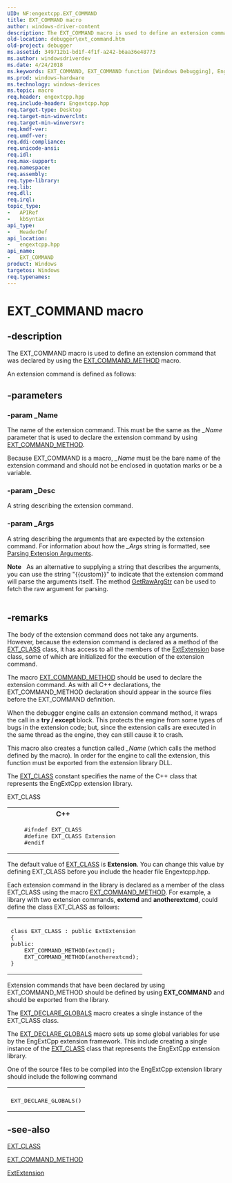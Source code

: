 ```yaml
---
UID: NF:engextcpp.EXT_COMMAND
title: EXT_COMMAND macro
author: windows-driver-content
description: The EXT_COMMAND macro is used to define an extension command that was declared by using the EXT_COMMAND_METHOD macro.An extension command is defined as follows:
old-location: debugger\ext_command.htm
old-project: debugger
ms.assetid: 349712b1-bd1f-4f1f-a242-b6aa36e48773
ms.author: windowsdriverdev
ms.date: 4/24/2018
ms.keywords: EXT_COMMAND, EXT_COMMAND function [Windows Debugging], EngExtCpp_Ref_a6dc21d7-b0c2-4e13-add5-ecfe3c38a94a.xml, debugger.ext_command, engextcpp/EXT_COMMAND
ms.prod: windows-hardware
ms.technology: windows-devices
ms.topic: macro
req.header: engextcpp.hpp
req.include-header: Engextcpp.hpp
req.target-type: Desktop
req.target-min-winverclnt: 
req.target-min-winversvr: 
req.kmdf-ver: 
req.umdf-ver: 
req.ddi-compliance: 
req.unicode-ansi: 
req.idl: 
req.max-support: 
req.namespace: 
req.assembly: 
req.type-library: 
req.lib: 
req.dll: 
req.irql: 
topic_type:
-	APIRef
-	kbSyntax
api_type:
-	HeaderDef
api_location:
-	engextcpp.hpp
api_name:
-	EXT_COMMAND
product: Windows
targetos: Windows
req.typenames: 
---
```


# EXT_COMMAND macro


## -description


The EXT_COMMAND macro is used to define an extension command that was declared by using the <a href="https://msdn.microsoft.com/library/windows/hardware/ff544517">EXT_COMMAND_METHOD</a> macro.

An extension command is defined as follows:


## -parameters




### -param _Name

The name of the extension command.  This must be the same as the <i>_Name</i> parameter that is used to declare the extension command by using <a href="https://msdn.microsoft.com/library/windows/hardware/ff544517">EXT_COMMAND_METHOD</a>.

Because EXT_COMMAND is a macro, <i>_Name</i> must be the bare name of the extension command and should not be enclosed in quotation marks or be a variable.


### -param _Desc

A string describing the extension command.


### -param _Args

A string describing the arguments that are expected by the extension command.   For information about how the <i>_Args</i> string is formatted, see <a href="https://msdn.microsoft.com/library/windows/hardware/ff553340">Parsing Extension Arguments</a>.

<div class="alert"><b>Note</b>     As an alternative to supplying a string that describes the arguments, you can use  the string "{{custom}}" to indicate that the extension command will parse the arguments itself.  The method <a href="https://msdn.microsoft.com/library/windows/hardware/ff548226">GetRawArgStr</a> can be used to fetch the raw argument for parsing.</div>
<div> </div>

## -remarks



The body of the extension command does not take any arguments.  However, because the extension command is declared as a method of the <a href="https://msdn.microsoft.com/library/windows/hardware/ff544508">EXT_CLASS</a> class, it has access to all the members of the <a href="https://msdn.microsoft.com/library/windows/hardware/ff543981">ExtExtension</a> base class, some of which are initialized for the execution of the extension command.

The macro <a href="https://msdn.microsoft.com/library/windows/hardware/ff544517">EXT_COMMAND_METHOD</a> should be used to declare the extension command.  As with all C++ declarations, the EXT_COMMAND_METHOD declaration should appear in the source files before the EXT_COMMAND definition.

When the debugger engine calls an extension command method, it wraps the call in a <b>try / except</b> block.  This protects the engine from some types of bugs in the extension code; but, since the extension calls are executed in the same thread as the engine, they can still cause it to crash.

This macro also creates a function called <i>_Name</i> (which calls the method defined by the macro).  In order for the engine to call the extension, this function must be exported from the extension library DLL.

The <a href="https://msdn.microsoft.com/library/windows/hardware/ff544508">EXT_CLASS</a> constant specifies the name of the C++ class that represents the EngExtCpp extension library.

EXT_CLASS

<div class="code"><span codelanguage="ManagedCPlusPlus"><table>
<tr>
<th>C++</th>
</tr>
<tr>
<td>
<pre>    #ifndef EXT_CLASS
    #define EXT_CLASS Extension
    #endif</pre>
</td>
</tr>
</table></span></div>
The default value of <a href="https://msdn.microsoft.com/library/windows/hardware/ff544508">EXT_CLASS</a> is <b>Extension</b>.  You can change this value  by defining EXT_CLASS before you include the header file Engextcpp.hpp.

Each extension command in the library is declared as a member of the class EXT_CLASS using the macro <a href="https://msdn.microsoft.com/library/windows/hardware/ff544517">EXT_COMMAND_METHOD</a>.  For example, a library with two extension commands, <b>extcmd</b> and <b>anotherextcmd</b>, could define the class EXT_CLASS as follows:

<div class="code"><span codelanguage=""><table>
<tr>
<th></th>
</tr>
<tr>
<td>
<pre>class EXT_CLASS : public ExtExtension
{
public:
    EXT_COMMAND_METHOD(extcmd);
    EXT_COMMAND_METHOD(anotherextcmd);
}</pre>
</td>
</tr>
</table></span></div>
Extension commands that have been declared by using EXT_COMMAND_METHOD should be defined by using <b>EXT_COMMAND</b> and should be exported from the library.

The <a href="https://msdn.microsoft.com/library/windows/hardware/ff544527">EXT_DECLARE_GLOBALS</a> macro creates a single instance of the EXT_CLASS class.

The <a href="https://msdn.microsoft.com/library/windows/hardware/ff544527">EXT_DECLARE_GLOBALS</a> macro sets up some global variables for use by the EngExtCpp extension framework.  This include creating a single instance of the <a href="https://msdn.microsoft.com/library/windows/hardware/ff544508">EXT_CLASS</a> class that represents the EngExtCpp extension library.

One of the source files to be compiled into the EngExtCpp extension library should include the following command

<div class="code"><span codelanguage=""><table>
<tr>
<th></th>
</tr>
<tr>
<td>
<pre>EXT_DECLARE_GLOBALS()</pre>
</td>
</tr>
</table></span></div>



## -see-also




<a href="https://msdn.microsoft.com/library/windows/hardware/ff544508">EXT_CLASS</a>



<a href="https://msdn.microsoft.com/library/windows/hardware/ff544517">EXT_COMMAND_METHOD</a>



<a href="https://msdn.microsoft.com/library/windows/hardware/ff543981">ExtExtension</a>
 

 

